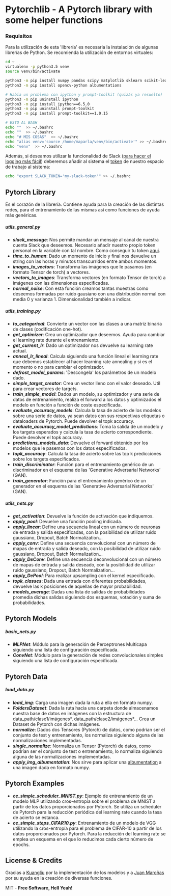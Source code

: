 # **Pytorchlib** - A Pytorch library with some helper functions

### Requisitos

Para la utilización de esta 'librería' es necesaria la instalación de algunas librerías de Python. Se recomienda la utilización de entornos virtuales:

```sh
cd ~
virtualenv -p python3.5 venv
source venv/bin/activate

python3 -m pip install numpy pandas scipy matplotlib sklearn scikit-learn scikit-image slackclient torch torchvision
python3 -m pip install opencv-python albumentations

# Había un problema con ipython y prompt-toolkit (quizás ya resuelto)
python3 -m pip uninstall ipython
python3 -m pip install ipython==6.5.0
python3 -m pip uninstall prompt-toolkit
python3 -m pip install prompt-toolkit==1.0.15

# ESTO AL BASH
echo ""  >> ~/.bashrc
echo ""  >> ~/.bashrc
echo "# MIS COSAS"  >> ~/.bashrc
echo "alias venv='source /home/maparla/venv/bin/activate'" >> ~/.bashrc
echo "venv"  >> ~/.bashrc
```

Además, si deseamos utilizar la funcionalidad de Slack ([para hacer el logging más fácil](https://github.com/MarioProjects/Python-Slack-Logging)) deberemos añadir al sistema el [token](https://github.com/MarioProjects/Python-Slack-Logging) de nuestro espacio de trabajo al sistema:

```sh
echo "export SLACK_TOKEN='my-slack-token'" >> ~/.bashrc
```

## Pytorch Library
Es el corazón de la librería. Contiene ayuda para la creación de las distintas redes, para el entrenamiento de las mismas así como funciones de ayuda más genéricas.


##### utils_general.py

   - ***slack_message***: Nos permite mandar un mensaje al canal de nuestra cuenta Slack que deseemos. Necesario añadir nuestro propio token personal en la variable con tal nombre. Como conseguir tu token [aqui](https://github.com/MarioProjects/Python-Slack-Logging).
   - ***time_to_human***: Dado un momento de inicio y final nos devuelve un string con las horas y minutos transcurridos entre ambos momentos.
   - ***images_to_vectors***: Transforma las imágenes que le pasamos (en formato Tensor de torch) a vectores.
   - ***vectors_to_images***: Transforma vectores (en formato Tensor de torch) a imágenes con las dimensiones especificadas.
   - ***normal_noise***: Con esta función creamos tantas muestras como deseemos formadas por ruido gausiano con una distribución normal con media 0 y varianza 1. Dimensionalidad también a indicar.

##### utils_training.py

  - ***to_categorical***: Convierte un vector con las clases a una matriz binaria de clases (codificación one-hot).
  - ***get_optimizer***: Crea un optimizador que deseemos. Ayuda para cambiar el learning rate durante el entrenamiento.
  - ***get_current_lr***: Dado un optimizador nos devuelve su learning rate actual.
  - ***anneal_lr_lineal***: Calcula siguiendo una función lineal el learning rate que debemos establecer al hacer learning rate annealing y si es el momento o no para cambiar el optimizador.
  - ***defrost_model_params***: 'Descongela' los parámetros de un modelo dado.
  - ***simple_target_creator***: Crea un vector lleno con el valor deseado. Util para crear vectores de targets.
  - ***train_simple_model***: Dados un modelo, su optimizador y una serie de datos de entrenamiento, realiza el forward a los datos y optimizados el modelo en función a función de coste especificada.
  - ***evaluate_accuracy_models***: Calcula la tasa de acierto de los modelos sobre una serie de datos, ya sean datos con sus respectivas etiquetas o dataloaders de Pytorch. Puede devolver el topk accuracy.
  - ***evaluate_accuracy_model_predictions***: Toma la salida de un modelo y los targets esperados y calcula la tasa de acierto correspondiente. Puede devolver el topk accuracy.
  - ***predictions_models_data***: Devuelve el forward obtenido por los modelos que le pasemos con los datos especificados.
  - ***topk_accuracy***: Calcula la tasa de acierto sobre las top k predicciones sobre los targets especificados.
  - ***train_discriminator***: Función para el entrenamiento genérico de un discriminador en el esquema de las 'Generative Adversarial Networks' (GAN).
  - ***train_generator***: Función para el entrenamiento genérico de un generador en el esquema de las 'Generative Adversarial Networks' (GAN).


##### utils_nets.py

  - ***get_activation***: Devuelve la función de activación que indiquemos.
  - ***apply_pool***: Devuelve una función pooling indicada.
  - ***apply_linear***: Define una secuencia lineal con un número de neuronas de entrada y salida especificadas, con la posibilidad de utilizar ruido gaussiano, Dropout, Batch Normalization...
  - ***apply_conv***: Define una secuencia convolucional con un número de mapas de entrada y salida deseado, con la posibilidad de utilizar ruido gaussiano, Dropout, Batch Normalization...
  - ***apply_DeConv***: Define una secuencia deconvolucional con un número de mapas de entrada y salida deseado, con la posibilidad de utilizar ruido gaussiano, Dropout, Batch Normalization...
  - ***apply_DePool***: Para realizar upsampling con el kernel especificado.
  - ***topk_classes***: Dada una entrada con diferentes probabilidades, devuelve las k posiciones de aquellas de mayor probabilidad.
  - ***models_average***: Dadas una lista de salidas de probabilidades promedia dichas salidas siguiendo dos esquemas, votación y suma de probabilidades.

## Pytorch Models

##### basic_nets.py

  - ***MLPNet***: Módulo para la generación de Perceptrones Multicapa siguiendo una lista de configuración especificada.
  - ***ConvNet***: Módulo para la generación de redes convolucionales simples siguiendo una lista de configuración especificada.


## Pytorch Data
##### load_data.py
  - ***load_img***: Carga una imagen dada la ruta a ella en formato numpy.
  - ***FoldersDataset***: Dada la ruta hacia una carpeta donde almacenamos nuestra base de datos en imágenes con la estructura de data_path/clase1/imágenes*, data_path/clase2/imágenes*... Crea un Dataset de Pytorch con dichas imágenes.
  - ***normalize***: Dados dos Tensores (Pytorch) de datos, como podrían ser el conjunto de test y entrenamiento, los normaliza siguiendo alguna de las normalizaciones implementadas.
  - ***single_normalize***: Normaliza un Tensor (Pytorch) de datos, como podrían ser el conjunto de test o entrenamiento, lo normaliza siguiendo alguna de las normalizaciones implementadas.
  - ***apply_img_albumentation***: Nos sirve para aplicar una [albumentation](https://github.com/albu/albumentations) a una imagen dada en formato numpy.

## Pytorch Examples

  - ***ce_simple_scheduler_MNIST.py***: Ejemplo de entrenamiento de un modelo MLP utilizando cros-entropía sobre el problema de MNIST a partir de los datos proporcionados por Pytorch. Se utiliza un scheduler de Pytorch para la reducción periódica del learning rate cuando la tasa de acierto se estanca.
  - ***ce_simple_steps_CIFAR10.py***: Entrenamiento de un modelo de VGG utilizando la cros-entropía para el problema de CIFAR-10 a partir de los datos proporcionados por Pytorch. Para la reducción del learning rate se emplea un esquema en el que lo reducimos cada cierto número de epochs.



License & Credits
----
Gracias a [Kuangliu](https://github.com/kuangliu) por la implementación de los modelos y a [Juan Maroñas](https://github.com/jmaronas) por su ayuda en la creación de diversas funciones.

MIT - **Free Software, Hell Yeah!**


